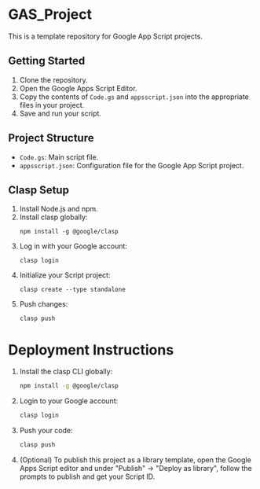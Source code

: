 # GAS_Project

This is a template repository for Google App Script projects.

## Getting Started

1. Clone the repository.
2. Open the Google Apps Script Editor.
3. Copy the contents of `Code.gs` and `appsscript.json` into the appropriate files in your project.
4. Save and run your script.

## Project Structure

- `Code.gs`: Main script file.
- `appsscript.json`: Configuration file for the Google App Script project.

## Clasp Setup
1. Install Node.js and npm.
2. Install clasp globally:
   ```
   npm install -g @google/clasp
   ```
3. Log in with your Google account:
   ```
   clasp login
   ```
4. Initialize your Script project:
   ```
   clasp create --type standalone
   ```
5. Push changes:
   ```
   clasp push
   ```

# Deployment Instructions

1. Install the clasp CLI globally:
   ```bash
   npm install -g @google/clasp
   ```

2. Login to your Google account:
   ```bash
   clasp login
   ```

3. Push your code:
   ```bash
   clasp push
   ```

4. (Optional) To publish this project as a library template, open the Google Apps Script editor and under "Publish" → "Deploy as library", follow the prompts to publish and get your Script ID.